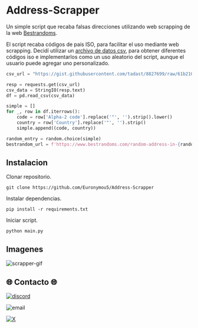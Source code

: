 # Address-Scrapper
Un simple script que recaba falsas direcciones utilizando web scrapping de la web [Bestrandoms](https://www.bestrandoms.com/random-address-in-0). 

El script recaba códigos de pais ISO, para facilitar el uso mediante web scrapping. Decidí utilizar un [archivo de datos csv,](https://gist.github.com/tadast/8827699) para obtener diferentes códigos iso e implementarlos como un uso aleatorio del script, aunque el usuario puede agregar uno personalizado.

````python
csv_url = "https://gist.githubusercontent.com/tadast/8827699/raw/61b2107766d6fd51e2bd02d9f78f6be081340efc/countries_codes_and_coordinates.csv"

resp = requests.get(csv_url)
csv_data = StringIO(resp.text)
df = pd.read_csv(csv_data)

simple = []
for _, row in df.iterrows():
    code = row['Alpha-2 code'].replace('"', '').strip().lower()
    country = row['Country'].replace('"', '').strip()
    simple.append((code, country))

random_entry = random.choice(simple)
bestrandom_url = f'https://www.bestrandoms.com/random-address-in-{random_entry[0]}?quantity=1'
````

## Instalacion

Clonar repositorio.
```
git clone https://github.com/Euronymou5/Address-Scrapper
```

Instalar dependencias.
```
pip install -r requirements.txt
```

Iniciar script.
```
python main.py
````

## Imagenes

![scrapper-gif](https://github.com/user-attachments/assets/a8829b86-4e37-4f2d-97dc-6be35afeba95)

## 🌐 Contacto 🌐
[![discord](https://img.shields.io/badge/Discord-euronymou5-a?style=plastic&logo=discord&logoColor=white&labelColor=black&color=7289DA)](https://discord.com/users/452720652500205579)

![email](https://img.shields.io/badge/ProtonMail-mr.euron%40proton.me-a?style=plastic&logo=protonmail&logoColor=white&labelColor=black&color=8B89CC)

[![X](https://img.shields.io/twitter/follow/Euronymou51?style=plastic&logo=X&label=%40Euronymou51&labelColor=%23000000&color=%23000000)](https://x.com/Euronymou51)
